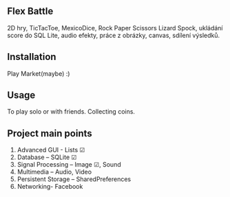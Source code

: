 ## Flex Battle
2D hry, TicTacToe, MexicoDice, Rock Paper Scissors Lizard Spock, ukládání score do SQL Lite, audio efekty, práce z obrázky, canvas, sdílení výsledků.
## Installation
Play Market(maybe) :)
## Usage
To play solo or with friends. Collecting coins.
## Project main points
1. Advanced GUI - Lists &#x2611;
2. Database – SQLite &#x2611;
3. Signal Processing – Image &#x2611;, Sound 
4. Multimedia – Audio, Video
5. Persistent Storage – SharedPreferences
6. Networking- Facebook

